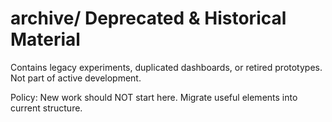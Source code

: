 <!-- Directory Index: archive/ -->
# archive/ Deprecated & Historical Material

Contains legacy experiments, duplicated dashboards, or retired prototypes. Not part of active development.

Policy: New work should NOT start here. Migrate useful elements into current structure.